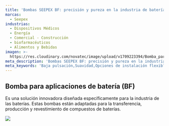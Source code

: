 ```yaml
---
title: 'Bombas SEEPEX BF: precisión y pureza en la industria de baterías.'
marcas:
  - Seepex
industrias:
  - Dispositivos Médicos
  - Energía
  - Comercial - Construcción
  - biofarmacéuticos
  - Alimentos y Bebidas
imagen: >-
  https://res.cloudinary.com/novatec/image/upload/v1709223394/Bomba_para_aplicaciones_de_bater%C3%ADa_BF_Seepex_fse0aq.png
meta_description: 'Bombas SEEPEX BF: precisión y pureza en la industria de baterías.'
meta_keywords: 'Baja pulsación,Suavidad,Opciones de instalación flexibles,Compatibilidad'
---
```


## Bomba para aplicaciones de batería (BF) 

Es una solución innovadora diseñada específicamente para la industria de las baterías. Estas bombas están adaptadas para la transferencia, producción y revestimiento de compuestos de baterías.

![](https://res.cloudinary.com/novatec/image/upload/v1709223394/Bomba_para_aplicaciones_de_bater%C3%ADa_BF_Seepex_fse0aq.png)
